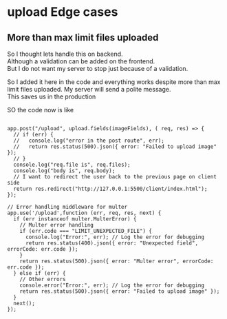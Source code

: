 # upload Edge cases

## More than max limit files uploaded

So I thought lets handle this on backend.  
Although a validation can be added on the frontend.  
But I do not want my server to stop just because of a validation.

So I added it here in the code and everything works despite
more than max limit files uploaded. My server will send a polite message.  
This saves us in the production

SO the code now is like

```JS

app.post("/upload", upload.fields(imageFields), ( req, res) => {
  // if (err) {
  //   console.log("error in the post route", err);
  //   return res.status(500).json({ error: "Failed to upload image" });
  // }
  console.log("req.file is", req.files);
  console.log("body is", req.body);
  // I want to redirect the user back to the previous page on client side
  return res.redirect("http://127.0.0.1:5500/client/index.html");
});

// Error handling middleware for multer
app.use('/upload',function (err, req, res, next) {
  if (err instanceof multer.MulterError) {
    // Multer error handling
    if (err.code === "LIMIT_UNEXPECTED_FILE") {
      console.log("Error:", err); // Log the error for debugging
      return res.status(400).json({ error: "Unexpected field", errorCode: err.code });
    }
    return res.status(500).json({ error: "Multer error", errorCode: err.code });
  } else if (err) {
    // Other errors
    console.error("Error:", err); // Log the error for debugging
    return res.status(500).json({ error: "Failed to upload image" });
  }
  next();
});
```
